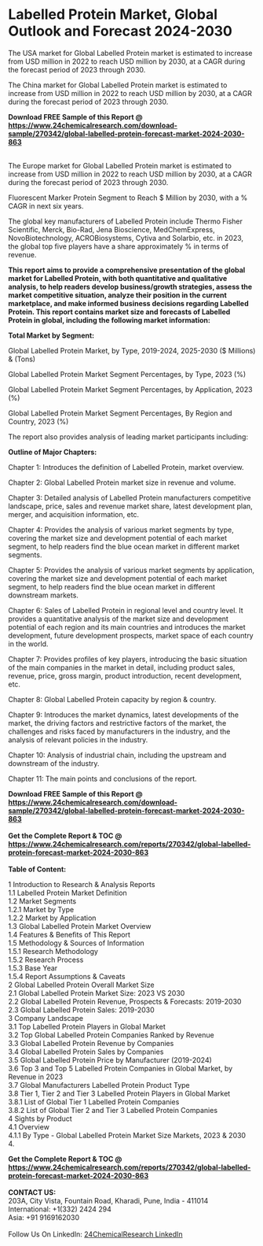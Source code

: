 <h1>Labelled Protein Market, Global Outlook and Forecast 2024-2030</h1><p>The USA market for Global Labelled Protein market is estimated to increase from USD million in 2022 to reach USD million by 2030, at a CAGR during the forecast period of 2023 through 2030.</p><p>
</p><p>The China market for Global Labelled Protein market is estimated to increase from USD million in 2022 to reach USD million by 2030, at a CAGR during the forecast period of 2023 through 2030.</p><div><b>Download FREE Sample of this Report @ 
            <a href="https://www.24chemicalresearch.com/download-sample/270342/global-labelled-protein-forecast-market-2024-2030-863">
            https://www.24chemicalresearch.com/download-sample/270342/global-labelled-protein-forecast-market-2024-2030-863</a></b></div><br><p>
</p><p>The Europe market for Global Labelled Protein market is estimated to increase from USD million in 2022 to reach USD million by 2030, at a CAGR during the forecast period of 2023 through 2030.</p><p>
Fluorescent Marker Protein Segment to Reach $ Million by 2030, with a % CAGR in next six years.</p><p>
The global key manufacturers of Labelled Protein include Thermo Fisher Scientific, Merck, Bio-Rad, Jena Bioscience, MedChemExpress, NovoBiotechnology, ACROBiosystems, Cytiva and Solarbio, etc. in 2023, the global top five players have a share approximately % in terms of revenue.</p><p>
<strong>This report aims to provide a comprehensive presentation of the global market for Labelled Protein, with both quantitative and qualitative analysis, to help readers develop business/growth strategies, assess the market competitive situation, analyze their position in the current marketplace, and make informed business decisions regarding Labelled Protein. This report contains market size and forecasts of Labelled Protein in global, including the following market information:</strong></p><p>
</p><p>
<strong>Total Market by Segment:</strong></p><p>
Global Labelled Protein Market, by Type, 2019-2024, 2025-2030 ($ Millions) &amp; (Tons)</p><p>
Global Labelled Protein Market Segment Percentages, by Type, 2023 (%)</p><p>
</p><p>
Global Labelled Protein Market Segment Percentages, by Application, 2023 (%)</p><p>
</p><p>
Global Labelled Protein Market Segment Percentages, By Region and Country, 2023 (%)</p><p>
</p><p>
The report also provides analysis of leading market participants including:</p><p>
</p><p>
</p><p>
</p><p><strong>Outline of Major Chapters:</strong></p><p>
</p><p>Chapter 1: Introduces the definition of Labelled Protein, market overview.</p><p>
Chapter 2: Global Labelled Protein market size in revenue and volume.</p><p>
Chapter 3: Detailed analysis of Labelled Protein manufacturers competitive landscape, price, sales and revenue market share, latest development plan, merger, and acquisition information, etc.</p><p>
Chapter 4: Provides the analysis of various market segments by type, covering the market size and development potential of each market segment, to help readers find the blue ocean market in different market segments.</p><p>
Chapter 5: Provides the analysis of various market segments by application, covering the market size and development potential of each market segment, to help readers find the blue ocean market in different downstream markets.</p><p>
Chapter 6: Sales of Labelled Protein in regional level and country level. It provides a quantitative analysis of the market size and development potential of each region and its main countries and introduces the market development, future development prospects, market space of each country in the world.</p><p>
Chapter 7: Provides profiles of key players, introducing the basic situation of the main companies in the market in detail, including product sales, revenue, price, gross margin, product introduction, recent development, etc.</p><p>
Chapter 8: Global Labelled Protein capacity by region &amp; country.</p><p>
Chapter 9: Introduces the market dynamics, latest developments of the market, the driving factors and restrictive factors of the market, the challenges and risks faced by manufacturers in the industry, and the analysis of relevant policies in the industry.</p><p>
Chapter 10: Analysis of industrial chain, including the upstream and downstream of the industry.</p><p>
Chapter 11: The main points and conclusions of the report.</p><div><b>Download FREE Sample of this Report @ 
            <a href="https://www.24chemicalresearch.com/download-sample/270342/global-labelled-protein-forecast-market-2024-2030-863">
            https://www.24chemicalresearch.com/download-sample/270342/global-labelled-protein-forecast-market-2024-2030-863</a></b></div><br><div><b>Get the Complete Report & TOC @ 
            <a href="https://www.24chemicalresearch.com/reports/270342/global-labelled-protein-forecast-market-2024-2030-863">
            https://www.24chemicalresearch.com/reports/270342/global-labelled-protein-forecast-market-2024-2030-863</a></b></div><br>
            <b>Table of Content:</b><p>1 Introduction to Research & Analysis Reports<br />
    1.1 Labelled Protein Market Definition<br />
    1.2 Market Segments<br />
        1.2.1 Market by Type<br />
        1.2.2 Market by Application<br />
    1.3 Global Labelled Protein Market Overview<br />
    1.4 Features & Benefits of This Report<br />
    1.5 Methodology & Sources of Information<br />
        1.5.1 Research Methodology<br />
        1.5.2 Research Process<br />
        1.5.3 Base Year<br />
        1.5.4 Report Assumptions & Caveats<br />
2 Global Labelled Protein Overall Market Size<br />
    2.1 Global Labelled Protein Market Size: 2023 VS 2030<br />
    2.2 Global Labelled Protein Revenue, Prospects & Forecasts: 2019-2030<br />
    2.3 Global Labelled Protein Sales: 2019-2030<br />
3 Company Landscape<br />
    3.1 Top Labelled Protein Players in Global Market<br />
    3.2 Top Global Labelled Protein Companies Ranked by Revenue<br />
    3.3 Global Labelled Protein Revenue by Companies<br />
    3.4 Global Labelled Protein Sales by Companies<br />
    3.5 Global Labelled Protein Price by Manufacturer (2019-2024)<br />
    3.6 Top 3 and Top 5 Labelled Protein Companies in Global Market, by Revenue in 2023<br />
    3.7 Global Manufacturers Labelled Protein Product Type<br />
    3.8 Tier 1, Tier 2 and Tier 3 Labelled Protein Players in Global Market<br />
        3.8.1 List of Global Tier 1 Labelled Protein Companies<br />
        3.8.2 List of Global Tier 2 and Tier 3 Labelled Protein Companies<br />
4 Sights by Product<br />
    4.1 Overview<br />
        4.1.1 By Type - Global Labelled Protein Market Size Markets, 2023 & 2030<br />
        4.</p><div><b>Get the Complete Report & TOC @ 
            <a href="https://www.24chemicalresearch.com/reports/270342/global-labelled-protein-forecast-market-2024-2030-863">
            https://www.24chemicalresearch.com/reports/270342/global-labelled-protein-forecast-market-2024-2030-863</a></b></div><br><b>CONTACT US:</b><br>
            203A, City Vista, Fountain Road, Kharadi, Pune, India - 411014<br>
            International: +1(332) 2424 294<br>
            Asia: +91 9169162030 <br><br>
            Follow Us On LinkedIn: <a href="https://www.linkedin.com/company/24chemicalresearch/">24ChemicalResearch LinkedIn</a>